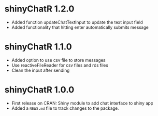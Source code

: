 # shinyChatR 1.2.0

* Added function updateChatTextInput to update the text input field
* Added functionality that hitting enter automatically submits message

# shinyChatR 1.1.0

* Added option to use csv file to store messages
* Use reactiveFileReader for csv files and rds files
* Clean the input after sending


# shinyChatR 1.0.0

* First release on CRAN: Shiny module to add chat interface to shiny app
* Added a `NEWS.md` file to track changes to the package.
